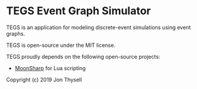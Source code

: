 # TEGS Event Graph Simulator #

TEGS is an application for modeling discrete-event simulations using event graphs.

TEGS is open-source under the MIT license.

TEGS proudly depends on the following open-source projects:

* [MoonSharp](http://moonsharp.org) for Lua scripting

Copyright (c) 2019 Jon Thysell
